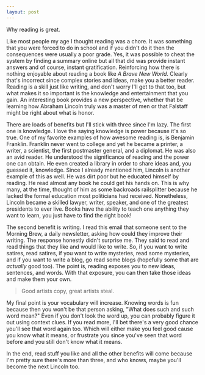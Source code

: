 ```yaml
---
layout: post
---
```

Why reading is great.

Like most people my age I thought reading was a chore. It was something that
you were forced to do in school and if you didn't do it then the consequences were usually
a poor grade. Yes, it was possible to cheat the system by finding a summary online
but all that did was provide instant answers and of course, instant gratification. Reinforcing 
how there is nothing enjoyable about reading a book like *A Brave New World*. Clearly
that's incorrect since complex stories and ideas, make you a better reader. Reading
is a skill just like writing, and don't worry I'll get to that too, but what makes it so important
is the knowledge and entertainment that you gain.
An interesting book provides a new perspective,
whether that be learning how Abraham Lincoln truly was a master of men or that Falstaff might
be right about what is honor.

There are loads of benefits but I'll stick with three since I'm lazy.
The first one is knowledge. I love the saying knowledge is power because it's so true.
One of my favorite examples of how awesome reading is, is Benjamin Franklin. Franklin
never went to college and yet he became a printer, a writer, a scientist, the first postmaster general,
and a diplomat. He was also an avid reader. He understood the significance
of reading and the power one can obtain. He even created a library in order to share ideas and,
you guessed it, knowledge. Since I already mentioned him, Lincoln is another example of this as well.
He was dirt poor but he educated himself by reading. He read almost any book he could
get his hands on. This is why many, at the time, thought
of him as some backroads railsplitter because he lacked the formal education most politicians had received. 
Nonetheless, Lincoln became a skilled lawyer, writer, speaker, and one of the greatest presidents to ever
live. Books have the ability to teach one anything they want to learn, you just have to find the right book!

The second benefit is writing. I read this email that someone sent to the Morning Brew, a daily
newsletter, asking how could they improve their writing. The response honestly didn't surprise
me. They said to read and read things that they like and would like to write. So, if you want
to write satires, read satires, if you want to write mysteries, read some mysteries, and if you want
to write a blog, go read some blogs (hopefully some that are *actually* good too). The point is,
reading exposes you to new ideas, sentences, and words. With that exposure, you can then take those
ideas and make them your own. 

> Good artists copy, great artists steal.

My final point is your vocabulary will increase. Knowing words is fun because then
you won't be that person asking, "What does such and such word mean?" Even if
you don't look the word up, you can probably figure it out using context clues.
If you read more, I'll bet there's a very good chance you'll see that word again too. Which will either
make you feel good cause you know what it means, or frustrate you since you've seen that word before 
and you still don't know what it means.

In the end, read stuff you like and all the other benefits will come because I'm pretty sure there's more than three,
and who knows, maybe you'll become the next Lincoln too.